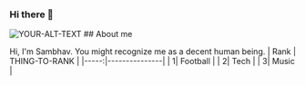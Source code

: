 ### Hi there 👋
<picture>
 <source media="(prefers-color-scheme: dark)" srcset="https://icdn.strettynews.com/wp-content/uploads/2018/05/ronaldo-1.jpg">
 <source media="(prefers-color-scheme: light)" srcset="https://www.bing.com/images/search?view=detailV2&ccid=uyXYb7r4&id=412D89A9A097CB3EE7A2A48EA5BD7D1EC08DDE65&thid=OIP.uyXYb7r4vXZxkfIw-s_SnAHaMN&mediaurl=https%3a%2f%2fpngimg.com%2fuploads%2fsimpsons%2fsimpsons_PNG31.png&exph=1723&expw=1045&q=bart+simpson&simid=608036098184804352&FORM=IRPRST&ck=CBD95AFC05147F887AAAD93CEC01FD52&selectedIndex=6&ajaxhist=0&ajaxserp=0">
 <img alt="YOUR-ALT-TEXT" src="https://www.bing.com/images/search?view=detailV2&ccid=cEnsmPFB&id=66AB047BC1FF4C031E9EA33CCC3B3E176F7DC807&thid=OIP.cEnsmPFBgQ1ujW9O0EECQwHaE8&mediaurl=https%3a%2f%2fwww.dreamteamfc.com%2fc%2fwp-content%2fuploads%2fsites%2f4%2f2017%2f10%2fnintchdbpict000361674093-e1509473225364.jpg%3fstrip%3dall%26quality%3d100%26w%3d750%26h%3d500%26crop%3d1&exph=500&expw=750&q=rashford+new+celebration+&simid=608054038260818493&FORM=IRPRST&ck=D7DE67479EA4632CEB59DAD1F5130B01&selectedIndex=5&ajaxhist=0&ajaxserp=0">
</picture>
## About me

Hi, I'm Sambhav. You might recognize me as a decent human being.
| Rank | THING-TO-RANK |
|-----:|---------------|
|     1|   Football    |
|     2|    Tech       |
|     3|    Music      |


<!--
**Sambhavvv/Sambhavvv** is a ✨ _special_ ✨ repository because its `README.md` (this file) appears on your GitHub profile.

Here are some ideas to get you started:

- 🔭 I’m currently working on ...
- 🌱 I’m currently learning ...
- 👯 I’m looking to collaborate on ...
- 🤔 I’m looking for help with ...
- 💬 Ask me about ...
- 📫 How to reach me: ...
- 😄 Pronouns: ...
- ⚡ Fun fact: ...
-->
